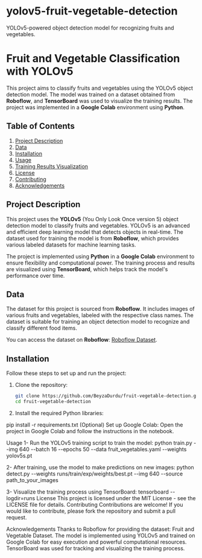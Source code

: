 # yolov5-fruit-vegetable-detection
YOLOv5-powered object detection model for recognizing fruits and vegetables.
# Fruit and Vegetable Classification with YOLOv5

This project aims to classify fruits and vegetables using the YOLOv5 object detection model. The model was trained on a dataset obtained from **Roboflow**, and **TensorBoard** was used to visualize the training results. The project was implemented in a **Google Colab** environment using **Python**.

## Table of Contents
1. [Project Description](#project-description)
2. [Data](#data)
3. [Installation](#installation)
4. [Usage](#usage)
5. [Training Results Visualization](#training-results-visualization)
6. [License](#license)
7. [Contributing](#contributing)
8. [Acknowledgements](#acknowledgements)

## Project Description
This project uses the **YOLOv5** (You Only Look Once version 5) object detection model to classify fruits and vegetables. YOLOv5 is an advanced and efficient deep learning model that detects objects in real-time. The dataset used for training the model is from **Roboflow**, which provides various labeled datasets for machine learning tasks.

The project is implemented using **Python** in a **Google Colab** environment to ensure flexibility and computational power. The training process and results are visualized using **TensorBoard**, which helps track the model's performance over time.

## Data
The dataset for this project is sourced from **Roboflow**. It includes images of various fruits and vegetables, labeled with the respective class names. The dataset is suitable for training an object detection model to recognize and classify different food items.

You can access the dataset on **Roboflow**: [Roboflow Dataset](https://roboflow.com).

## Installation

Follow these steps to set up and run the project:

1. Clone the repository:
   ```bash
   git clone https://github.com/BeyzaDurdu/fruit-vegetable-detection.git
   cd fruit-vegetable-detection
2. Install the required Python libraries:

pip install -r requirements.txt
(Optional) Set up Google Colab: Open the project in Google Colab and follow the instructions in the notebook.

Usage
1- Run the YOLOv5 training script to train the model:
python train.py --img 640 --batch 16 --epochs 50 --data fruit_vegetables.yaml --weights yolov5s.pt

2- After training, use the model to make predictions on new images:
python detect.py --weights runs/train/exp/weights/best.pt --img 640 --source path_to_your_images

3- Visualize the training process using TensorBoard:
tensorboard --logdir=runs
License
This project is licensed under the MIT License - see the LICENSE file for details.
Contributing
Contributions are welcome! If you would like to contribute, please fork the repository and submit a pull request.

Acknowledgements
Thanks to Roboflow for providing the dataset: Fruit and Vegetable Dataset.
The model is implemented using YOLOv5 and trained on Google Colab for easy execution and powerful computational resources.
TensorBoard was used for tracking and visualizing the training process.
